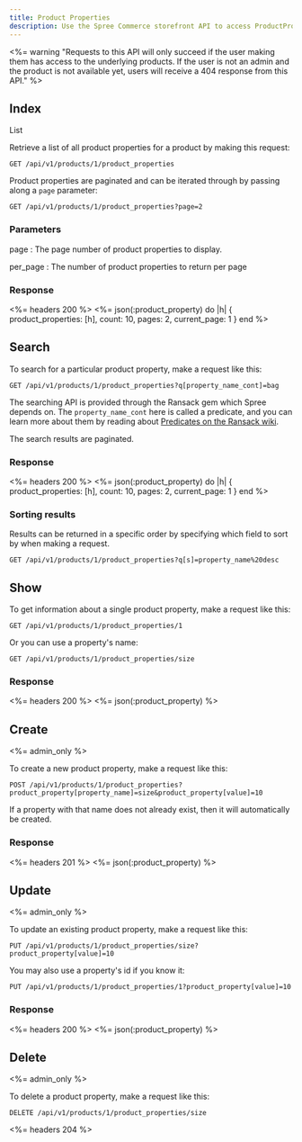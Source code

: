 ```yaml
---
title: Product Properties
description: Use the Spree Commerce storefront API to access ProductProperty data.
---
```


<%= warning "Requests to this API will only succeed if the user making them has access to the underlying products. If the user is not an admin and the product is not available yet, users will receive a 404 response from this API." %>

## Index

List

Retrieve a list of all product properties for a product by making this request:

    GET /api/v1/products/1/product_properties

Product properties are paginated and can be iterated through by passing along a `page` parameter:

    GET /api/v1/products/1/product_properties?page=2

### Parameters

page
: The page number of product properties to display.

per_page
: The number of product properties to return per page

### Response

<%= headers 200 %>
<%= json(:product_property) do |h|
{ product_properties: [h],
  count: 10,
  pages: 2,
  current_page: 1 }
end %>

## Search

To search for a particular product property, make a request like this:

    GET /api/v1/products/1/product_properties?q[property_name_cont]=bag

The searching API is provided through the Ransack gem which Spree depends on. The `property_name_cont` here is called a predicate, and you can learn more about them by reading about [Predicates on the Ransack wiki](https://github.com/ernie/ransack/wiki/Basic-Searching).

The search results are paginated.

### Response

<%= headers 200 %>
<%= json(:product_property) do |h|
 { product_properties: [h],
   count: 10,
   pages: 2,
   current_page: 1 }
end %>

### Sorting results

Results can be returned in a specific order by specifying which field to sort by when making a request.

    GET /api/v1/products/1/product_properties?q[s]=property_name%20desc

## Show

To get information about a single product property, make a request like this:

    GET /api/v1/products/1/product_properties/1

Or you can use a property's name:

    GET /api/v1/products/1/product_properties/size

### Response

<%= headers 200 %>
<%= json(:product_property) %>

## Create

<%= admin_only %>

To create a new product property, make a request like this:

    POST /api/v1/products/1/product_properties?product_property[property_name]=size&product_property[value]=10

If a property with that name does not already exist, then it will automatically be created.

### Response

<%= headers 201 %>
<%= json(:product_property) %>

## Update

<%= admin_only %>

To update an existing product property, make a request like this:

    PUT /api/v1/products/1/product_properties/size?product_property[value]=10

You may also use a property's id if you know it:

    PUT /api/v1/products/1/product_properties/1?product_property[value]=10

### Response

<%= headers 200 %>
<%= json(:product_property) %>

## Delete

<%= admin_only %>

To delete a product property, make a request like this:

    DELETE /api/v1/products/1/product_properties/size

<%= headers 204 %>

